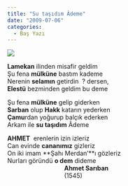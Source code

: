 ```yaml
---
title: "Su taşıdım Âdeme"
date: "2009-07-06"
categories: 
  - Baş Yazı
---
```


**![](/uploads/image/dunya.jpg)**

**Lamekan** ilinden misafir geldim  
Şu fena **mülküne** bastım kademe  
Nerenin **selamın** getirdin  ? dersen,  
**Elestü** bezminden geldim bu deme

Şu fena **mülküne** gelip giderken  
**Sarban** olup **Hakk** katarın yederken  
**Çamu**rdan yoğurup balçık ederken  
Arkam ile **su taşıdım** Âdeme

**AHMET**  erenlerin izin izleriz  
Can evinde **cananımız** gizleriz  
On iki imam **Şahı Merdan’**ı gözleriz  
Nurları göründü **o dem** dideme  
                                 **Ahmet Sarıban**  
                                 (1545)
